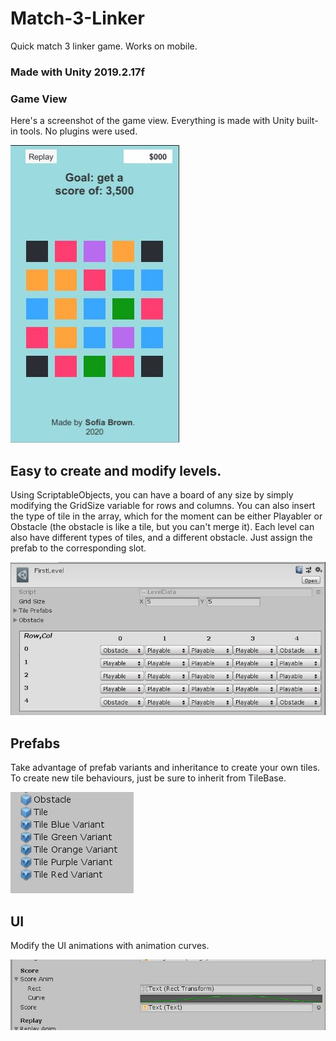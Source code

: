 # Match-3-Linker
Quick match 3 linker game. 
Works on mobile. 

### Made with Unity 2019.2.17f

### Game View

Here's a screenshot of the game view. 
Everything is made with Unity built-in tools. No plugins were used.

![GameView](https://github.com/rsofia/Match-3-Linker/blob/master/ReadMeContent/GameView.JPG)

Easy to create and modify levels.
-------------
Using ScriptableObjects, you can have a board of any size by simply modifying the GridSize variable for rows and columns. 
You can also insert the type of tile in the array, which for the moment can be either Playabler or Obstacle (the obstacle is like a tile, 
but you can't merge it).
Each level can also have different types of tiles, and a different obstacle. Just assign the prefab to the corresponding slot. 

![LevelEditor with ScriptableObjects](https://github.com/rsofia/Match-3-Linker/blob/master/ReadMeContent/LevelEditor.JPG)

Prefabs
-------------

Take advantage of prefab variants and inheritance to create your own tiles. 
To create new tile behaviours, just be sure to inherit from TileBase.

![Prefab variants](https://github.com/rsofia/Match-3-Linker/blob/master/ReadMeContent/Variants.JPG)

UI
-------------

Modify the UI animations with animation curves. 

![UI](https://github.com/rsofia/Match-3-Linker/blob/master/ReadMeContent/Animations.JPG)

